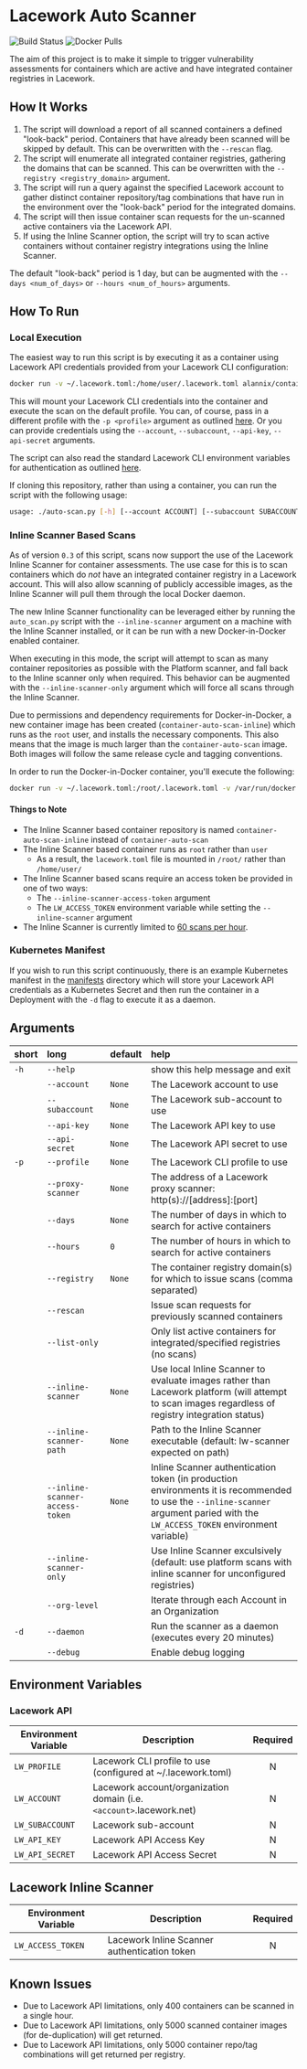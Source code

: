 # Lacework Auto Scanner

![Build Status](https://github.com/lacework-dev/container-auto-scan/actions/workflows/python-test.yml/badge.svg)
![Docker Pulls](https://img.shields.io/docker/pulls/alannix/container-auto-scan)

The aim of this project is to make it simple to trigger vulnerability assessments for containers which are active and have integrated container registries in Lacework.

## How It Works

1. The script will download a report of all scanned containers a defined "look-back" period. Containers that have already been scanned will be skipped by default. This can be overwritten with the `--rescan` flag.
2. The script will enumerate all integrated container registries, gathering the domains that can be scanned. This can be overwritten with the `--registry <registry_domain>` argument.
3. The script will run a query against the specified Lacework account to gather distinct container repository/tag combinations that have run in the environment over the "look-back" period for the integrated domains.
4. The script will then issue container scan requests for the un-scanned active containers via the Lacework API.
5. If using the Inline Scanner option, the script will try to scan active containers without container registry integrations using the Inline Scanner.

The default "look-back" period is 1 day, but can be augmented with the `--days <num_of_days>` or `--hours <num_of_hours>` arguments.

## How To Run

### Local Execution

The easiest way to run this script is by executing it as a container using Lacework API credentials provided from your Lacework CLI configuration:

```bash
docker run -v ~/.lacework.toml:/home/user/.lacework.toml alannix/container-auto-scan
```

This will mount your Lacework CLI credentials into the container and execute the scan on the default profile. You can, of course, pass in a different profile with the `-p <profile>` argument as outlined [here](#user-content-arguments). Or you can provide credentials using the `--account`, `--subaccount`, `--api-key`, `--api-secret` arguments.

The script can also read the standard Lacework CLI environment variables for authentication as outlined [here](#user-content-environment-variables).

If cloning this repository, rather than using a container, you can run the script with the following usage:

```bash
usage: ./auto-scan.py [-h] [--account ACCOUNT] [--subaccount SUBACCOUNT] [--api-key API_KEY] [--api-secret API_SECRET] [-p PROFILE] [--proxy-scanner PROXY_SCANNER] [--days DAYS] [--hours HOURS] [--registry REGISTRY] [--rescan] [--list-only] [--inline-scanner] [--inline-scanner-path INLINE_SCANNER_PATH] [--inline-scanner-access-token INLINE_SCANNER_ACCESS_TOKEN] [--inline-scanner-only] [-d] [--debug]
```

### Inline Scanner Based Scans

As of version `0.3` of this script, scans now support the use of the Lacework Inline Scanner for container assessments. The use case for this is to scan containers which do _not_ have an integrated container registry in a Lacework account. This will also allow scanning of publicly accessible images, as the Inline Scanner will pull them through the local Docker daemon.

The new Inline Scanner functionality can be leveraged either by running the `auto_scan.py` script with the `--inline-scanner` argument on a machine with the Inline Scanner installed, or it can be run with a new Docker-in-Docker enabled container.

When executing in this mode, the script will attempt to scan as many container repositories as possible with the Platform scanner, and fall back to the Inline scanner only when required. This behavior can be augmented with the `--inline-scanner-only` argument which will force all scans through the Inline Scanner.

Due to permissions and dependency requirements for Docker-in-Docker, a new container image has been created (`container-auto-scan-inline`) which runs as the `root` user, and installs the necessary components. This also means that the image is much larger than the `container-auto-scan` image. Both images will follow the same release cycle and tagging conventions.

In order to run the Docker-in-Docker container, you'll execute the following:

```bash
docker run -v ~/.lacework.toml:/root/.lacework.toml -v /var/run/docker.sock:/var/run/docker.sock alannix/container-auto-scan-inline --inline-scanner-access-token <SCANNER_ACCESS_TOKEN_HERE>
```

#### Things to Note

- The Inline Scanner based container repository is named `container-auto-scan-inline` instead of `container-auto-scan`
- The Inline Scanner based container runs as `root` rather than `user`
  - As a result, the `lacework.toml` file is mounted in `/root/` rather than `/home/user/`
- The Inline Scanner based scans require an access token be provided in one of two ways:
  - The `--inline-scanner-access-token` argument
  - The `LW_ACCESS_TOKEN` environment variable while setting the `--inline-scanner` argument
- The Inline Scanner is currently limited to [60 scans per hour](https://docs.lacework.com/integrate-inline-scanner#scanning-quotas).

### Kubernetes Manifest

If you wish to run this script continuously, there is an example Kubernetes manifest in the [manifests](manifests/) directory which will store your Lacework API credentials as a Kubernetes Secret and then run the container in a Deployment with the `-d` flag to execute it as a daemon.

## Arguments

| short | long                            | default | help                                                                                                                                                                             |
| :---- | :------------------------------ | :------ | :------------------------------------------------------------------------------------------------------------------------------------------------------------------------------- |
| `-h`  | `--help`                        |         | show this help message and exit                                                                                                                                                  |
|       | `--account`                     | `None`  | The Lacework account to use                                                                                                                                                      |
|       | `--subaccount`                  | `None`  | The Lacework sub-account to use                                                                                                                                                  |
|       | `--api-key`                     | `None`  | The Lacework API key to use                                                                                                                                                      |
|       | `--api-secret`                  | `None`  | The Lacework API secret to use                                                                                                                                                   |
| `-p`  | `--profile`                     | `None`  | The Lacework CLI profile to use                                                                                                                                                  |
|       | `--proxy-scanner`               | `None`  | The address of a Lacework proxy scanner: http(s)://[address]:[port]                                                                                                              |
|       | `--days`                        | `None`  | The number of days in which to search for active containers                                                                                                                      |
|       | `--hours`                       | `0`     | The number of hours in which to search for active containers                                                                                                                     |
|       | `--registry`                    | `None`  | The container registry domain(s) for which to issue scans (comma separated)                                                                                                      |
|       | `--rescan`                      |         | Issue scan requests for previously scanned containers                                                                                                                            |
|       | `--list-only`                   |         | Only list active containers for integrated/specified registries (no scans)                                                                                                       |
|       | `--inline-scanner`              | `None`  | Use local Inline Scanner to evaluate images rather than Lacework platform (will attempt to scan images regardless of registry integration status)                                |
|       | `--inline-scanner-path`         | `None`  | Path to the Inline Scanner executable (default: lw-scanner expected on path)                                                                                                     |
|       | `--inline-scanner-access-token` | `None`  | Inline Scanner authentication token (in production environments it is recommended to use the `--inline-scanner` argument paried with the `LW_ACCESS_TOKEN` environment variable) |
|       | `--inline-scanner-only`         |         | Use Inline Scanner exculsively (default: use platform scans with inline scanner for unconfigured registries)                                                                     |
|       | `--org-level`                   |         | Iterate through each Account in an Organization                                                                                                                                  |
| `-d`  | `--daemon`                      |         | Run the scanner as a daemon (executes every 20 minutes)                                                                                                                          |
|       | `--debug`                       |         | Enable debug logging                                                                                                                                                             |

## Environment Variables

### Lacework API

| Environment Variable | Description                                                          | Required |
| -------------------- | -------------------------------------------------------------------- | :------: |
| `LW_PROFILE`         | Lacework CLI profile to use (configured at ~/.lacework.toml)         |    N     |
| `LW_ACCOUNT`         | Lacework account/organization domain (i.e. `<account>`.lacework.net) |    N     |
| `LW_SUBACCOUNT`      | Lacework sub-account                                                 |    N     |
| `LW_API_KEY`         | Lacework API Access Key                                              |    N     |
| `LW_API_SECRET`      | Lacework API Access Secret                                           |    N     |

## Lacework Inline Scanner

| Environment Variable | Description                                  | Required |
| -------------------- | -------------------------------------------- | :------: |
| `LW_ACCESS_TOKEN`    | Lacework Inline Scanner authentication token |    N     |

## Known Issues

- Due to Lacework API limitations, only 400 containers can be scanned in a single hour.
- Due to Lacework API limitations, only 5000 scanned container images (for de-duplication) will get returned.
- Due to Lacework API limitations, only 5000 container repo/tag combinations will get returned per registry.
